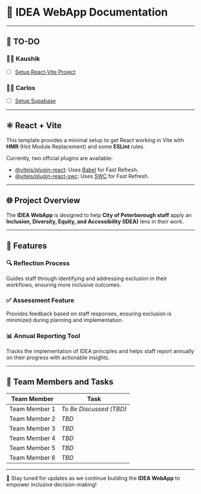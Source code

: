 # 🌟 IDEA WebApp Documentation

---

## 📝 TO-DO

### 👨‍💻 **Kaushik**
- [ ] [Setup React-Vite Project](https://github.com/Peterborough-DEI-Project/IDEA-Toolkit/issues/1)

### 👨‍💻 **Carlos**
- [ ] [Setup Supabase](https://github.com/Peterborough-DEI-Project/IDEA-Toolkit/issues/2)

---

## ⚛️ React + Vite

This template provides a minimal setup to get React working in Vite with **HMR** (Hot Module Replacement) and some **ESLint** rules.

Currently, two official plugins are available:
- [@vitejs/plugin-react](https://github.com/vitejs/vite-plugin-react/blob/main/packages/plugin-react/README.md): Uses [Babel](https://babeljs.io/) for Fast Refresh.
- [@vitejs/plugin-react-swc](https://github.com/vitejs/vite-plugin-react-swc): Uses [SWC](https://swc.rs/) for Fast Refresh.

---

## 🌐 Project Overview

The **IDEA WebApp** is designed to help **City of Peterborough staff** apply an **Inclusion, Diversity, Equity, and Accessibility (IDEA)** lens in their work.

---

## 🚀 Features

### 🔍 **Reflection Process**
Guides staff through identifying and addressing exclusion in their workflows, ensuring more inclusive outcomes.

### ✅ **Assessment Feature**
Provides feedback based on staff responses, ensuring exclusion is minimized during planning and implementation.

### 📊 **Annual Reporting Tool**
Tracks the implementation of IDEA principles and helps staff report annually on their progress with actionable insights.

---

## 👥 Team Members and Tasks

| **Team Member**      | **Task**                |
|-----------------------|-------------------------|
| Team Member 1         | *To Be Discussed (TBD)* |
| Team Member 2         | *TBD*                   |
| Team Member 3         | *TBD*                   |
| Team Member 4         | *TBD*                   |
| Team Member 5         | *TBD*                   |
| Team Member 6         | *TBD*                   |

---

🎉 Stay tuned for updates as we continue building the **IDEA WebApp** to empower inclusive decision-making!
